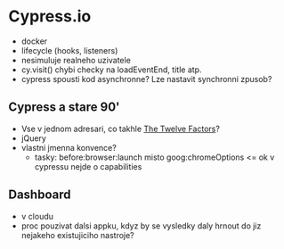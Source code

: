 # Cypress.io

- docker
- lifecycle (hooks, listeners)
- nesimuluje realneho uzivatele
- cy.visit() chybi checky na loadEventEnd, title atp.
- cypress spousti kod asynchronne? Lze nastavit synchronni zpusob?


## Cypress a stare 90'
- Vse v jednom adresari, co takhle [The Twelve Factors](https://12factor.net/)?
- jQuery
- vlastni jmenna konvence?
  - tasky: before:browser:launch misto goog:chromeOptions <= ok v cypressu nejde o capabilities

## Dashboard
- v cloudu
- proc pouzivat dalsi appku, kdyz by se vysledky daly hrnout do jiz nejakeho existujiciho nastroje?
